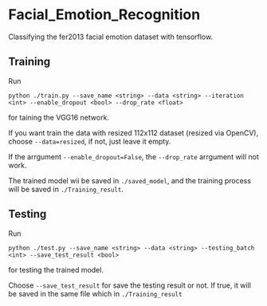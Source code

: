 # Facial_Emotion_Recognition
Classifying the fer2013 facial emotion dataset with tensorflow.

## Training
Run
```
python ./train.py --save_name <string> --data <string> --iteration <int> --enable_dropout <bool> --drop_rate <float>
```
for taining the VGG16 network.

If you want train the data with resized 112x112 dataset (resized via OpenCV), choose ```--data=resized```, if not, just leave it empty. 

If the arrgument ```--enable_dropout=False```, the ```--drop_rate``` arrgument will not work.

The trained model wii be saved in ```./saved_model```, and the training process will be saved in ```./Training_result```.

## Testing
Run
```
python ./test.py --save_name <string> --data <string> --testing_batch <int> --save_test_result <bool>
```
for testing the trained model.

Choose ```--save_test_result``` for save the testing result or not. If true, it will be saved in the same file which in ```./Training_result```
